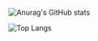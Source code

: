 ![Anurag's GitHub stats](https://github-readme-stats.vercel.app/api?username=P4sTela&theme=dark&show_icons=true)

![Top Langs](https://github-readme-stats.vercel.app/api/top-langs/?username=P4sTela&theme=dark)
